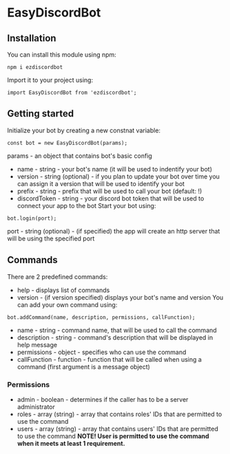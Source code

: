 # EasyDiscordBot

## Installation
You can install this module using npm:

`npm i ezdiscordbot`

Import it to your project using:

`import EasyDiscordBot from 'ezdiscordbot';`

## Getting started
Initialize your bot by creating a new constnat variable:

`const bot = new EasyDiscordBot(params);`

params - an object that contains bot's basic config
- name - string - your bot's name (it will be used to indentify your bot)
- version - string (optional) - if you plan to update your bot over time you can assign it a version that will be used to identify your bot
- prefix - string - prefix that will be used to call your bot (default: !)
- discordToken - string - your discord bot token that will be used to connect your app to the bot
Start your bot using:

`bot.login(port);`

port - string (optional) - (if specified) the app will create an http server that will be using the specified port

## Commands
There are 2 predefined commands:
- help - displays list of commands
- version - (if version specified) displays your bot's name and version
You can add your own command using:

`bot.addCommand(name, description, permissions, callFunction);`

- name - string - command name, that will be used to call the command
- description - string - command's description that will be displayed in help message
- permissions - object - specifies who can use the command
- callFunction - function - function that will be called when using a command (first argument is a message object)

### Permissions
- admin - boolean - determines if the caller has to be a server administrator
- roles - array (string) - array that contains roles' IDs that are permitted to use the command
- users - array (string)  - array that contains users' IDs that are permitted to use the command
**NOTE! User is permitted to use the command when it meets at least 1 requirement.**